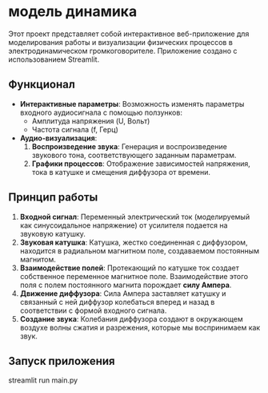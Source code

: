 # модель динамика

Этот проект представляет собой интерактивное веб-приложение для моделирования работы и визуализации физических процессов в электродинамическом громкоговорителе. Приложение создано с использованием Streamlit.

## Функционал

-   **Интерактивные параметры**: Возможность изменять параметры входного аудиосигнала с помощью ползунков:
    -   Амплитуда напряжения (U, Вольт)
    -   Частота сигнала (f, Герц)
-   **Аудио-визуализация**:
    1.  **Воспроизведение звука**: Генерация и воспроизведение звукового тона, соответствующего заданным параметрам.
    2.  **Графики процессов**: Отображение зависимостей напряжения, тока в катушке и смещения диффузора от времени.

## Принцип работы

1.  **Входной сигнал**: Переменный электрический ток (моделируемый как синусоидальное напряжение) от усилителя подается на звуковую катушку.
2.  **Звуковая катушка**: Катушка, жестко соединенная с диффузором, находится в радиальном магнитном поле, создаваемом постоянным магнитом.
3.  **Взаимодействие полей**: Протекающий по катушке ток создает собственное переменное магнитное поле. Взаимодействие этого поля с полем постоянного магнита порождает **силу Ампера**.
4.  **Движение диффузора**: Сила Ампера заставляет катушку и связанный с ней диффузор колебаться вперед и назад в соответствии с формой входного сигнала.
5.  **Создание звука**: Колебания диффузора создают в окружающем воздухе волны сжатия и разрежения, которые мы воспринимаем как звук.

## Запуск приложения
streamlit run main.py